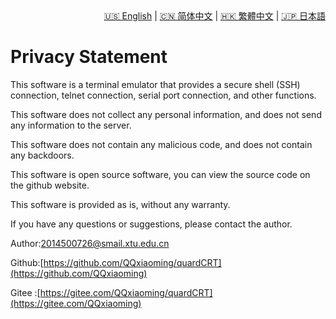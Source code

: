 <div style="text-align: right"><a href="../../en/latest/privacy.html">🇺🇸 English</a> | <a href="../../zh-cn/latest/privacy.html">🇨🇳 简体中文</a> | <a href="../../zh-tw/latest/privacy.html">🇭🇰 繁體中文</a> | <a href="../../ja/latest/privacy.html">🇯🇵 日本語</a></div>

# Privacy Statement

This software is a terminal emulator that provides a secure shell (SSH) connection, telnet connection, serial port connection, and other functions.

This software does not collect any personal information, and does not send any information to the server.

This software does not contain any malicious code, and does not contain any backdoors.

This software is open source software, you can view the source code on the github website.

This software is provided as is, without any warranty.

If you have any questions or suggestions, please contact the author.

Author:[2014500726@smail.xtu.edu.cn](mailto:2014500726@smail.xtu.edu.cn)

Github:[https://github.com/QQxiaoming/quardCRT](https://github.com/QQxiaoming)

Gitee :[https://gitee.com/QQxiaoming/quardCRT](https://gitee.com/QQxiaoming)
